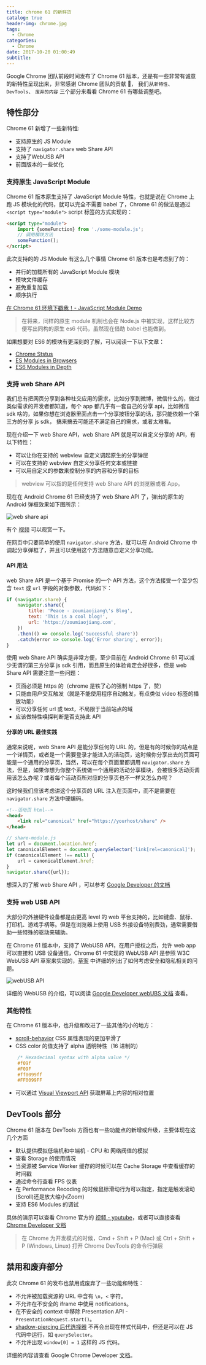 ```yaml
---
title: chrome 61 的新鲜货
catalog: true
header-img: chrome.jpg
tags:
  - Chrome
categories:
  - Chrome
date: 2017-10-20 01:00:49
subtitle:
---
```


Google Chrome 团队前段时间发布了 Chrome 61 版本，还是有一些非常有诚意的新特性呈现出来，非常感谢 Chrome 团队的贡献 🙏， 我们从`新特性`、`DevTools`、 `废弃的内容` 三个部分来看看 Chrome 61 有哪些调整吧。

## 特性部分

Chrome 61 新增了一些新特性:

* 支持原生的 JS Module
* 支持了 `navigator.share` web Share API
* 支持了WebUSB API
* 前面版本的一些优化

### 支持原生 JavaScript Module

Chrome 61 版本原生支持了 JavaScript Module 特性，也就是说在 Chrome 上跑 JS 模块化的代码，就可以完全不需要 babel 了，Chrome 61 的做法是通过 `<script type="module">` script 标签的方式实现的：

```html
<script type="module">
    import {someFunction} from './some-module.js';
    // 调用模块方法
    someFunction();
</script>
```

此次支持的的 JS Module 有这么几个事情 Chrome 61 版本也是考虑到了的：

* 并行的加载所有的 JavaScript Module 模块
* 模块文件缓存
* 避免重复加载
* 顺序执行

[在 Chrome 61 环境下戳我！- JavaScript Module Demo](/demo/chrome/61/js-module/index.html)

> 在将来，同样的原生 module 机制也会在 Node.js 中被实现，这样比较方便写出同构的原生 es6 代码，虽然现在借助 babel 也能做到。

如果想要对 ES6 的模块有更深刻的了解，可以阅读一下以下文章：

* [Chrome Ststus](https://www.chromestatus.com/feature/5365692190687232)
* [ES Modules in Browsers](https://jakearchibald.com/2017/es-modules-in-browsers/)
* [ES6 Modules in Depth](https://ponyfoo.com/articles/es6-modules-in-depth)

### 支持 web Share API

我们总有把网页分享到各种社交应用的需求，比如分享到微博，微信什么的，做过类似需求的开发者都知道，每个 app 都几乎有一套自己的分享 api，比如微信 sdk 啥的，如果你想在浏览器里面点击一个分享按钮分享的话，那只能依赖一个第三方的分享 js sdk， 搞来搞去可能还不满足自己的需求，或者太难看。

现在介绍一下 web Share API，web Share API 就是可以自定义分享的 API，有以下特性：

* 可以让你在支持的 webview 自定义调起原生的分享弹层
* 可以在支持的 webview 自定义分享任何文本或链接
* 可以用自定义的参数来控制分享的内容和分享的目标

> webview 可以指的是任何支持 web Share API 的浏览器或者 App。

现在在 Android Chrome 61 已经支持了 web Share API 了，弹出的原生的 Android 弹框效果如下图所示：

<img src="https://user-images.githubusercontent.com/3365978/31727693-d862cc5c-b3ef-11e7-9ef8-c13d126df789.png" alt="web share api" style="border:none;"/>

有个 [视频](https://www.youtube.com/watch?v=2vJm1Gfn0ng) 可以观赏一下。

在网页中只要简单的使用 `navigator.share` 方法，就可以在 Android Chrome 中调起分享弹框了，并且可以使用这个方法随意自定义分享功能。

#### API 用法

web Share API 是一个基于 Promise 的一个 API 方法，这个方法接受一个至少包含 `text` 或 `url` 字段的对象参数，代码如下：

```js
if (navigator.share) {
    navigator.share({
        title: 'Peace - zoumiaojiang\'s Blog',
        text: 'This is a cool blog!',
        url: 'https://zoumiaojiang.com',
    })
    .then(() => console.log('Successful share'))
    .catch(error => console.log('Error sharing', error));
}
```

使用 web Share API 确实是非常方便，至少目前在 Android Chrome 61 可以减少无谓的第三方分享 js sdk 引用，而且原生的体验肯定会好很多，但是 web Share API 需要注意一些问题：

* 页面必须是 https 的（chrome 是铁了心的强制 https 了，赞）
* 只能由用户交互触发（就是不能使用程序自动触发，有点类似 video 标签的播放功能）
* 可以分享任何 url 或 text，不局限于当前站点的域
* 应该做特性嗅探判断是否支持此 API

#### 分享的 URL 最佳实践

通常来说呢，web Share API 是能分享任何的 URL 的，但是有的时候你的站点是一个详情页，或者是一个需要登录才能进入的活动页，这时候你分享出去的页面可能是一个通用的分享页，当然，可以在每个页面里都调用 `navigator.share` 方法，但是，如果你想为你整个系统做一个通用的活动分享模块，会被很多活动页调用该怎么办呢？或者每个活动页所对应的分享页也不一样又怎么办呢？

这时候我们应该考虑讲这个分享页的 URL 注入在页面中，而不是需要在 `navigator.share` 方法中硬编码。

```html
<!--活动页 html-->
<head>
    <link rel="canonical" href="https://yourhost/share" />
</head>
```

```js
// share-module.js
let url = document.location.href;
let canonicalElement = document.querySelector('link[rel=canonical]');
if (canonicalElement !== null) {
    url = canonicalElement.href;
}
navigator.share({url});
```

想深入的了解 web Share API ，可以参考 [Google Developer 的文档](https://developers.google.com/web/updates/2016/09/navigator-share)

### 支持 web USB API

大部分的外接硬件设备都是由更高 level 的 web 平台支持的，比如键盘、鼠标、打印机、游戏手柄等。但是在浏览器上使用 USB 外接设备特别费劲，通常需要借助一些特殊的驱动来辅助。

在 Chrome 61 版本中，支持了 WebUSB API，在用户授权之后，允许 web app 可以直接和 USB 设备通信，Chrome 61 中实现的 WebUSB API 是参照 W3C WebUSB API 草案来实现的，[草案](https://wicg.github.io/webusb/) 中详细的列出了如何考虑安全和隐私相关的问题。

<img src="https://user-images.githubusercontent.com/3365978/31731511-ebc041c0-b3fa-11e7-83bf-0ef0a0563e45.png" alt="webUSB API"  style="border:none;"/>

详细的 WebUSB 的介绍，可以阅读 [Google Developer webUBS 文档](https://developers.google.com/web/updates/2016/03/access-usb-devices-on-the-web) 查看。

### 其他特性

在 Chrome 61 版本中，也升级和改进了一些其他的小的地方：

* [scroll-behavior](https://drafts.csswg.org/cssom-view/#smooth-scrolling) CSS 属性表现的更加平滑了
* CSS color 的值支持了 alpha 透明特性（16 进制的）

```css
    /* Hexadecimal syntax with alpha value */
    #f09f
    #F09F
    #ff0099ff
    #FF0099FF
```

* 可以通过 [Visual Viewport API](https://developers.google.com/web/updates/2017/09/visual-viewport-api) 获取屏幕上内容的相对位置

## DevTools 部分

Chrome 61 版本在 DevTools 方面也有一些功能点的新增或升级，主要体现在这几个方面

* 默认提供模拟低端机和中端机 - CPU 和 网络阀值的模拟
* 查看 Storage 的使用情况
* 当资源被 Service Worker 缓存的时候可以在 Cache Storage 中查看缓存的时间戳
* 通过命令行查看 FPS 仪表
* 在 Performance Recoding 的时候鼠标滑动行为可以指定，指定是触发滚动(Scroll)还是放大缩小(Zoom)
* 支持 ES6 Modules 的调试

具体的演示可以查看 Chrome 官方的 [视频 - youtube](https://youtu.be/Lscb4SL58X4)，或者可以直接查看 [Chrome Developer 文档](https://developers.google.com/web/updates/2017/07/devtools-release-notes)

> 在 Chrome 为开发模式的时候，Cmd + Shift + P (Mac) 或 Ctrl + Shift + P (Windows, Linux) 打开 Chrome DevTools 的命令行弹层

## 禁用和废弃部分

此次 Chrome 61 的发布也禁用或废弃了一些功能和特性：

* 不允许被加载资源的 URL 中含有 `\n`，`<` 字符。
* 不允许在不安全的 iframe 中使用 notifications。
* 在不安全的 context 中移除 Presentation API - `PresentationRequest.start()`。
* [shadow-piercing 后代选择器](https://drafts.csswg.org/css-scoping/#deep-combinator) 不再会出现在样式代码中，但还是可以在 JS 代码中运行，如 `querySelector`。
* 不允许出现 `window[0] = 1` 这样的 JS 代码。

详细的内容请查看 Google Chrome Developer [文档](https://developers.google.com/web/updates/2017/08/chrome-61-deprecations)。